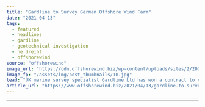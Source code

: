 ```yaml
---
title: "Gardline to Survey German Offshore Wind Farm"
date: "2021-04-13"
tags: 
  - featured
  - headlines
  - gardline
  - geotechnical investigation
  - he dreiht
  - offshorewind
source: "offshorewind"
image_url: "https://cdn.offshorewind.biz/wp-content/uploads/sites/2/2021/04/13094003/Gardline-to-Survey-German-Offshore-Wind-Farm.jpg"
image_fp: "/assets/img/post_thumbnails/10.jpg"
lead: "UK marine survey specialist Gardline Ltd has won a contract to carry out the"
article_url: "https://www.offshorewind.biz/2021/04/13/gardline-to-survey-german-offshore-wind-farm/"
---
```


---
